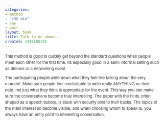 ```yaml
---
categories:
- method
- ">30 min"
- any
- pair
layout: book
title: Talk to me about...
created: 1410180392
---
```

<p style="margin: 0px 0px 10px; padding: 0px; border: 0px; font-family: 'Helvetica Neue', Helvetica, Arial, sans-serif; line-height: 20px; font-size: 13.63636302947998px; vertical-align: baseline; color: rgb(59, 59, 59);">This method is good to quickly get beyond the standard questions when people meet each other for the first time. Its especially good in a semi-informal setting such as dinners or a networking event.</p>
<p style="margin: 0px 0px 10px; padding: 0px; border: 0px; font-family: 'Helvetica Neue', Helvetica, Arial, sans-serif; line-height: 20px; font-size: 13.63636302947998px; vertical-align: baseline; color: rgb(59, 59, 59);">The participating people write down what they feel like talking about the very moment.&nbsp;<span style="margin: 0px; padding: 0px; border: 0px; font-family: inherit; font-style: inherit; font-variant: inherit; font-weight: inherit; line-height: inherit; font-size: 13.63636302947998px; vertical-align: baseline;">Make sure people feel comfortable to write really ANYTHING on their note, not just what they think is appropriate for the event. This way you can make sure the conversations become truly interesting. T</span><span style="margin: 0px; padding: 0px; border: 0px; font-family: inherit; font-style: inherit; font-variant: inherit; font-weight: inherit; line-height: inherit; font-size: 13.63636302947998px; vertical-align: baseline;">he paper with the hints, often shaped as a speech bubble, is stuck with security pins to their backs. The topics of the main interest so become visible, and when choosing whom to speak to, you always have an entry point to interesting conversation.&nbsp;</span></p>
<p style="margin: 0px 0px 10px; padding: 0px; border: 0px; font-family: 'Helvetica Neue', Helvetica, Arial, sans-serif; line-height: 20px; font-size: 13.63636302947998px; vertical-align: baseline; color: rgb(59, 59, 59);">&nbsp;</p>
